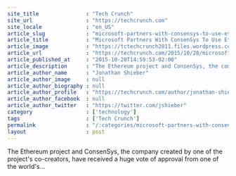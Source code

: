 ```yaml
---
site_title               : "Tech Crunch"
site_url                 : "https://techcrunch.com"
site_locale              : "en_US"
article_slug             : "microsoft-partners-with-consensys-to-use-ethereum-to-provide-blockchain-as-a-service"
article_title            : "Microsoft Partners With ConsenSys To Use Ethereum To Provide Blockchain-As-A-Service"
article_image            : "https://tctechcrunch2011.files.wordpress.com/2015/07/ethereum.jpg?w=764&h=400&crop=1"
article_url              : "https://techcrunch.com/2015/10/28/microsoft-partners-with-consensys-to-use-ethereum-to-provide-blockchain-as-a-service/"
article_published_at     : "2015-10-28T14:59:53-02:00"
article_description      : "The Ethereum project and ConsenSys, the company created by one of the project's co-creators, have received a huge vote of approval from one of the world's..."
article_author_name      : "Jonathan Shieber"
article_author_image     : null
article_author_biography : null
article_author_profile   : "https://techcrunch.com/author/jonathan-shieber/"
article_author_facebook  : null
article_author_twitter   : "https://twitter.com/jshieber"
category                 : ['technology']
tags                     : ['Tech Crunch']
permalink                : "/:categories/microsoft-partners-with-consensys-to-use-ethereum-to-provide-blockchain-as-a-service/"
layout                   : post
---
```


The Ethereum project and ConsenSys, the company created by one of the project's co-creators, have received a huge vote of approval from one of the world's...
